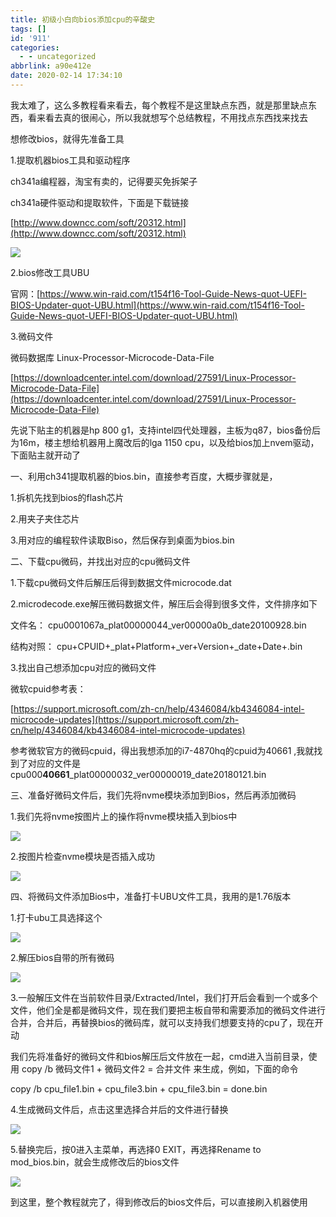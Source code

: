 ```yaml
---
title: 初级小白向bios添加cpu的辛酸史
tags: []
id: '911'
categories:
  - - uncategorized
abbrlink: a90e412e
date: 2020-02-14 17:34:10
---
```


我太难了，这么多教程看来看去，每个教程不是这里缺点东西，就是那里缺点东西，看来看去真的很闹心，所以我就想写个总结教程，不用找点东西找来找去

想修改bios，就得先准备工具

1.提取机器bios工具和驱动程序

ch341a编程器，淘宝有卖的，记得要买免拆架子

ch341a硬件驱动和提取软件，下面是下载链接

[http://www.downcc.com/soft/20312.html](http://www.downcc.com/soft/20312.html)

![](https://post.332b.com/wp-content/uploads/2020/02/20200211181332.png)

2.bios修改工具UBU

官网：[https://www.win-raid.com/t154f16-Tool-Guide-News-quot-UEFI-BIOS-Updater-quot-UBU.html](https://www.win-raid.com/t154f16-Tool-Guide-News-quot-UEFI-BIOS-Updater-quot-UBU.html)

3.微码文件

微码数据库 Linux-Processor-Microcode-Data-File

[https://downloadcenter.intel.com/download/27591/Linux-Processor-Microcode-Data-File](https://downloadcenter.intel.com/download/27591/Linux-Processor-Microcode-Data-File)

先说下贴主的机器是hp 800 g1，支持intel四代处理器，主板为q87，bios备份后为16m，楼主想给机器用上魔改后的lga 1150 cpu，以及给bios加上nvem驱动，下面贴主就开动了

一、利用ch341提取机器的bios.bin，直接参考百度，大概步骤就是，

1.拆机先找到bios的flash芯片

2.用夹子夹住芯片

3.用对应的编程软件读取Biso，然后保存到桌面为bios.bin

二、下载cpu微码，并找出对应的cpu微码文件

1.下载cpu微码文件后解压后得到数据文件microcode.dat

2.microdecode.exe解压微码数据文件，解压后会得到很多文件，文件排序如下

文件名： cpu0001067a\_plat00000044\_ver00000a0b\_date20100928.bin

结构对照： cpu+CPUID+\_plat+Platform+\_ver+Version+\_date+Date+.bin

3.找出自己想添加cpu对应的微码文件

微软cpuid参考表：

[https://support.microsoft.com/zh-cn/help/4346084/kb4346084-intel-microcode-updates](https://support.microsoft.com/zh-cn/help/4346084/kb4346084-intel-microcode-updates)

参考微软官方的微码cpuid，得出我想添加的i7-4870hq的cpuid为40661 ,我就找到了对应的文件是cpu000**40661**\_plat00000032\_ver00000019\_date20180121.bin

三、准备好微码文件后，我们先将nvme模块添加到Bios，然后再添加微码

1.我们先将nvme按图片上的操作将nvme模块插入到bios中

![](https://post.332b.com/wp-content/uploads/2020/02/20200214170051-1024x882.png)

2.按图片检查nvme模块是否插入成功

![](https://post.332b.com/wp-content/uploads/2020/02/20200214170810-1024x587.png)

四、将微码文件添加Bios中，准备打卡UBU文件工具，我用的是1.76版本

1.打卡ubu工具选择这个

![](https://post.332b.com/wp-content/uploads/2020/02/20200214171404.png)

2.解压bios自带的所有微码

![](https://post.332b.com/wp-content/uploads/2020/02/20200214171542.png)

3.一般解压文件在当前软件目录/Extracted/Intel，我们打开后会看到一个或多个文件，他们全是都是微码文件，现在我们要把主板自带和需要添加的微码文件进行合并，合并后，再替换bios的微码库，就可以支持我们想要支持的cpu了，现在开动

我们先将准备好的微码文件和bios解压后文件放在一起，cmd进入当前目录，使用 copy /b 微码文件1 + 微码文件2 = 合并文件 来生成，例如，下面的命令

copy /b cpu\_file1.bin + cpu\_file3.bin + cpu\_file3.bin = done.bin

4.生成微码文件后，点击这里选择合并后的文件进行替换

![](https://post.332b.com/wp-content/uploads/2020/02/20200214172741.png)

5.替换完后，按0进入主菜单，再选择0 EXIT，再选择Rename to mod\_bios.bin，就会生成修改后的bios文件

![](https://post.332b.com/wp-content/uploads/2020/02/20200214173054.png)

到这里，整个教程就完了，得到修改后的bios文件后，可以直接刷入机器使用